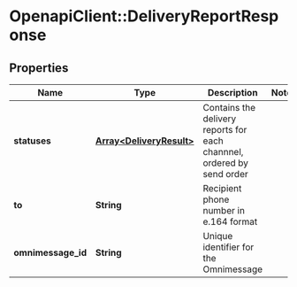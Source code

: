 # OpenapiClient::DeliveryReportResponse

## Properties
Name | Type | Description | Notes
------------ | ------------- | ------------- | -------------
**statuses** | [**Array&lt;DeliveryResult&gt;**](DeliveryResult.md) | Contains the delivery reports for each channnel, ordered by send order | 
**to** | **String** | Recipient phone number in e.164 format | 
**omnimessage_id** | **String** | Unique identifier for the Omnimessage | 


